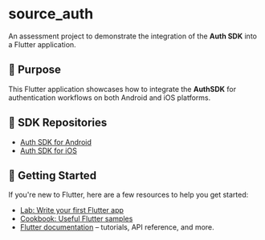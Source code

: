 # source_auth

An assessment project to demonstrate the integration of the **Auth SDK** into a Flutter application.

## 📱 Purpose

This Flutter application showcases how to integrate the **AuthSDK** for authentication workflows on both Android and iOS platforms.

## 🔗 SDK Repositories

- [Auth SDK for Android](https://github.com/EQua-Dev/Assessment_Auth_SDK_Android)
- [Auth SDK for iOS](https://github.com/EQua-Dev/Assessment_Auth_SDK_iOS)

## 🚀 Getting Started

If you're new to Flutter, here are a few resources to help you get started:

- [Lab: Write your first Flutter app](https://docs.flutter.dev/get-started/codelab)
- [Cookbook: Useful Flutter samples](https://docs.flutter.dev/cookbook)
- [Flutter documentation](https://docs.flutter.dev/) – tutorials, API reference, and more.

